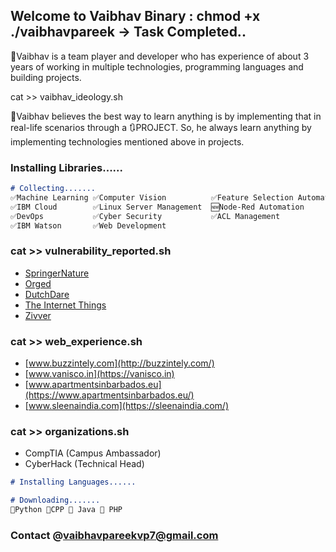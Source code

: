 ## Welcome to Vaibhav Binary : chmod +x ./vaibhavpareek -> Task Completed.. 

👀Vaibhav is a team player and developer who has experience of about 3 years of working in multiple technologies, programming languages and building projects. 

cat >> vaibhav_ideology.sh

💯Vaibhav believes the best way to learn anything is by implementing that in real-life scenarios through a 🔃PROJECT. So, he always learn anything by implementing technologies mentioned above in projects. 


### Installing Libraries......

```markdown
# Collecting.......
✅Machine Learning ✅Computer Vision          ✅Feature Selection Automation 
✅IBM Cloud        ✅Linux Server Management  🆕Node-Red Automation 
✅DevOps           ✅Cyber Security           ✅ACL Management
✅IBM Watson       ✅Web Development
```
### cat >> vulnerability_reported.sh
- [SpringerNature](https://www.springernature.com/in/info/disclosure)
- [Orged](https://orged.de/bug-bountry/hall-of-fame)
- [DutchDare](https://www.dutchdare.nl/index.php/hall-of-fame/)
- [The Internet Things]()
- [Zivver]()



### cat >> web_experience.sh 
- [www.buzzintely.com](http://buzzintely.com/)
- [www.vanisco.in](https://vanisco.in)
- [www.apartmentsinbarbados.eu](https://www.apartmentsinbarbados.eu/)
- [www.sleenaindia.com](https://sleenaindia.com/)

### cat >> organizations.sh
- CompTIA (Campus Ambassador)
- CyberHack (Technical Head)

```markdown
# Installing Languages......

# Downloading.......
💢Python 💢CPP 💢 Java 💢 PHP
```

### Contact @vaibhavpareekvp7@gmail.com

